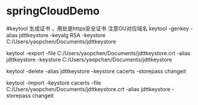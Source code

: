 # springCloudDemo
#keytool 生成证书 ，用处是https安全证书 注意OU对应域名
 keytool -genkey -alias jdttkeystore -keyalg RSA -keystore C:/Users/yaopchen/Documents/jdttkeystore
 
 
 keytool -export -file C:/Users/yaopchen/Documents/jdttkeystore.crt -alias jdttkeystore -keystore C:/Users/yaopchen/Documents/jdttkeystore
 
 keytool -delete -alias jdttkeystore -keystore cacerts -storepass changeit 
 
 
 keytool -import -keystore cacerts -file C:/Users/yaopchen/Documents/jdttkeystore.crt -alias jdttkeystore  -storepass changeit
 
 
